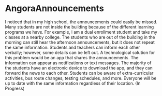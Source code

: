 # AngoraAnnouncements
I noticed that in my high school, the announcements could easily be missed. Many students are not inside the building because of the different learning programs we have. For example, I am a dual enrollment student and take my classes at a nearby college. The students who are out of the building in the morning can still hear the afternoon announcements, but it does not repeat the same information. Students and teachers can inform each other verbally; however, some details can be left out. A technological solution for this problem would be an app that shares the announcements. The information can appear as notifications or text messages. The majority of the students have an electronic device to download the app, and they can forward the news to each other. Students can be aware of extra-curricular activities, bus route changes, testing schedules, and more. Everyone will be up to date with the same information regardless of their location.
(In Progress)
